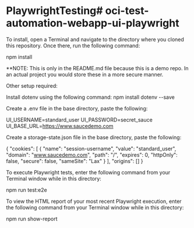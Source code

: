 # PlaywrightTesting# oci-test-automation-webapp-ui-playwright

To install, open a Terminal and navigate to the directory where you cloned this repository.  Once there, run the following command:

npm install

**NOTE: This is only in the README.md file because this is a demo repo. In an actual project you would store these in a more secure manner.

Other setup required: 

Install dotenv using the following command:
npm install dotenv --save

Create a .env file in the base directory, paste the following: 

UI_USERNAME=standard_user
UI_PASSWORD=secret_sauce
UI_BASE_URL=https://www.saucedemo.com

Create a storage-state.json file in the base directory, paste the following: 

{
  "cookies": [
    {
      "name": "session-username",
      "value": "standard_user",
      "domain": "www.saucedemo.com",
      "path": "/",
      "expires": 0,
      "httpOnly": false,
      "secure": false,
      "sameSite": "Lax"
    }
  ],
  "origins": []
}

To execute Playwright tests, enter the following command from your Terminal window while in this directory:

npm run test:e2e

To view the HTML report of your most recent Playwright execution, enter the following command from your Terminal window while in this directory:

npm run show-report